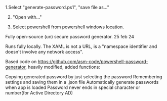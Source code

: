 1.Select "generate-password.ps1", "save file as..."

2. "Open with..."

3. Select powershell from powershell windows location.

Fully open-source (un) secure password generator. 25 feb 24

Runs fully locally. The XAML is not a URL, is a "namespace identifier and doesn't involve any network access". 

Based code on https://github.com/asm-code/powershell-password-generator, heavily modified, added functions:

Copying generated password by just selecting the password
Remembering settings and saving them in a .json file
Automatically generate passwords when app is loaded
Password never ends in special character or number(for Active Directory AD)
